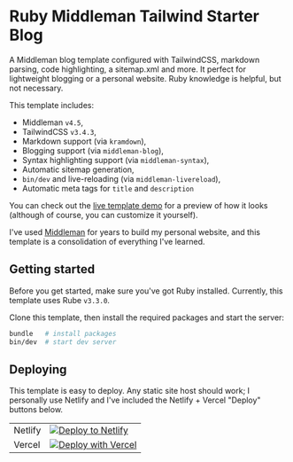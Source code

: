 # Ruby Middleman Tailwind Starter Blog

A Middleman blog template configured with TailwindCSS, markdown parsing, code highlighting, a sitemap.xml and more. It perfect for lightweight blogging or a personal website. Ruby knowledge is helpful, but not necessary.

This template includes:

- Middleman `v4.5`,
- TailwindCSS `v3.4.3`,
- Markdown support (via `kramdown`),
- Blogging support (via `middleman-blog`),
- Syntax highlighting support (via `middleman-syntax`),
- Automatic sitemap generation,
- `bin/dev` and live-reloading (via `middleman-livereload`),
- Automatic meta tags for `title` and `description`

You can check out the [live template demo](https://main--ruby-middleman-tailwind-starter-blog.netlify.app/) for a preview of how it looks (although of course, you can customize it yourself).

I've used [Middleman](https://middlemanapp.com/) for years to build my personal website, and this template is a consolidation of everything I've learned.

## Getting started

Before you get started, make sure you've got Ruby installed. Currently, this template uses Rube `v3.3.0`.

Clone this template, then install the required packages and start the server:

```sh
bundle   # install packages
bin/dev  # start dev server
```

## Deploying

This template is easy to deploy. Any static site host should work; I personally use Netlify and I've included the Netlify + Vercel "Deploy" buttons below.

|         |                                                                                                                                                                                                   |
| ------- | ------------------------------------------------------------------------------------------------------------------------------------------------------------------------------------------------- |
| Netlify | [![Deploy to Netlify](https://www.netlify.com/img/deploy/button.svg)](https://app.netlify.com/start/deploy?repository=https://github.com/harrison-broadbent/ruby-middleman-tailwind-starter-blog) |
| Vercel  | [![Deploy with Vercel](https://vercel.com/button)](https://vercel.com/new/clone?repository-url=https%3A%2F%2Fgithub.com%2Fharrison-broadbent%2Fruby-middleman-tailwind-starter-blog)              |
